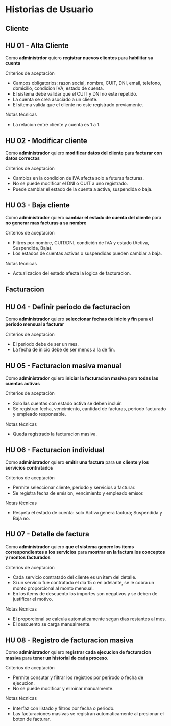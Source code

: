 # Historias de Usuario
## Cliente
## HU 01 - Alta Cliente

Como **administrdor** quiero **registrar nuevos clientes** 
para **habilitar su cuenta** 

Criterios de aceptación
- Campos obligatorios: razon social, nombre, CUIT, DNI, email, telefono, domicilio, condicion IVA, estado de cuenta.
- El sistema debe validar que el CUIT y DNI no este repetido.
- La cuenta se crea asociado a un cliente.
-  El sitema valida que el cliente no este registrado previamente.

Notas técnicas
- La relacion entre cliente y cuenta es 1 a 1.

## HU 02 - Modificar cliente

Como **administrador** 
quiero **modificar datos del cliente** 
para **facturar con datos correctos** 

Criterios de aceptación
- Cambios en la condicion de IVA afecta solo a futuras facturas.
- No se puede modificar el DNI o CUIT a uno registrado.
- Puede cambiar el estado de la cuenta a activa, suspendida o baja.

## HU 03 - Baja cliente

Como **administrador** 
quiero **cambiar el estado de cuenta del cliente** 
para **no generar mas facturas a su nombre**

Criterios de aceptación
- Filtros por nombre, CUIT/DNI, condición de IVA y estado (Activa, Suspendida, Baja).
- Los estados de cuentas activas o suspendidas pueden cambiar a baja.

Notas técnicas
- Actualizacion del estado afecta la logica de facturacion.

## Facturacion 
## HU 04 - Definir periodo de facturacion

Como **administrador** 
quiero **seleccionar fechas de inicio y fin** 
para **el periodo mensual a facturar**

Criterios de aceptación
- El periodo debe de ser un mes.
- La fecha de inicio debe de ser menos a la de fin.

## HU 05 - Facturacion masiva manual

Como **administrador** 
quiero **iniciar la facturacion masiva** 
para **todas las cuentas activas**

Criterios de aceptación
- Solo las cuentas con estado activa se deben incluir.
- Se registran fecha, vencimiento, cantidad de facturas, periodo facturado y empleado responsable.

Notas técnicas
- Queda registrado la facturacion masiva.

## HU 06 - Facturacion individual

Como **administrador** 
quiero **emitir una factura** 
para **un cliente y los servicios contratados**

Criterios de aceptación
- Permite seleccionar cliente, periodo y servicios a facturar.
- Se registra fecha de emision, vencimiento y empleado emisor.

Notas técnicas
- Respeta el estado de cuenta: solo Activa genera factura; Suspendida y Baja no.

## HU 07 - Detalle de factura 

Como **administrador** 
quiero **que el sistema genere los items correspondientes a los servicios** 
para **mostrar en la factura los conceptos y montos facturados**

Criterios de aceptación
- Cada servicio contratado del cliente es un item del detalle.
- Si un servicio fue contratado el dia 15 o en adelante, se le cobra un monto proporcional al monto mensual.
- En los items de descuento los importes son negativos y se deben de justificar el motivo.

Notas técnicas
- El proporcional se calcula automaticamente segun dias restantes al mes.
- El descuento se carga manualmente.

## HU 08 - Registro de facturacion masiva

Como **administrador** 
quiero **registrar cada ejecucion de facturacion masiva** 
para **tener un historial de cada proceso.**

Criterios de aceptación
- Permite consutar y filtrar los registros por perirodo o fecha de ejecucion.
- No se puede modificar y eliminar manualmente.

Notas técnicas
- Interfaz con listado y filtros por fecha o periodo.
- Las facturaciones masivas se registran automaticamente al presionar el boton de facturar.